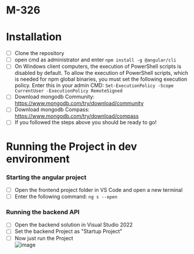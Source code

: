 # M-326

# Installation

- [ ] Clone the repository
- [ ] open cmd as administrator and enter ```npm install -g @angular/cli```
- [ ] On Windows client computers, the execution of PowerShell scripts is disabled by default. To allow the execution of PowerShell scripts, which is needed for npm global binaries, you must set the following execution policy. Enter this in your admin CMD: ``` Set-ExecutionPolicy -Scope CurrentUser -ExecutionPolicy RemoteSigned ```
- [ ] Download mongodb Community: https://www.mongodb.com/try/download/community
- [ ] Download mongodb Compass: https://www.mongodb.com/try/download/compass
- [ ] If you followed the steps above you should be ready to go!

# Running the Project in dev environment

### Starting the angular project

- [ ] Open the frontend project folder in VS Code and open a new terminal
- [ ] Enter the following command: ``` ng s --open ```

### Running the backend API
- [ ] Open the backend solution in Visual Studio 2022
- [ ] Set the backend Project as "Startup Project"
- [ ] Now just run the Project 
<br/> ![image](https://user-images.githubusercontent.com/63245314/187161342-d3307fe4-94b6-4522-a5d9-16cebf01183d.png)
